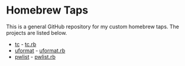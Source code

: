 # Homebrew Taps

This is a general GitHub repository for my custom homebrew taps. The projects
are listed below.

- [tc](https://github.com/amyy54/tc) - [tc.rb](tc.rb)
- [uformat](https://github.com/amyy54/uformat) - [uformat.rb](uformat.rb)
- [pwlist](https://github.com/amyy54/pwlist) - [pwlist.rb](pwlist.rb)
